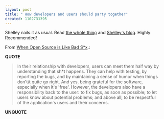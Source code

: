 ```yaml
---
layout: post
title: " How developers and users should party together"
created: 1102731395
---
```

<p>Shelley nails it as usual. Read <a href="http://weblog.burningbird.net/archives/2004/12/09/when-open-source-is-like-bad-sex/">the whole thing</a> and <a href="http://weblog.burningbird.net/">Shelley's blog</a>.  Highly Recommended!</p><p>From <a href="http://weblog.burningbird.net/archives/2004/12/09/when-open-source-is-like-bad-sex/">When Open Source is Like Bad S*x</a>.:</p>
<p><b>QUOTE</b></p><blockquote><p>In their relationship with developers, users can meet them half way by understanding that sh*t happens. They can help with testing, by reporting the bugs, and by maintaining a sense of humor when things don't\t quite go right. And yes, being grateful for the software, especially when it's 'free'. However, the developers also have a responsibility back to the user: to fix bugs, as soon as possible; to let users know about potential problems; and above all, to be respectful of the application's users and their concerns.</p></blockquote><p><b>UNQUOTE</b></p>



